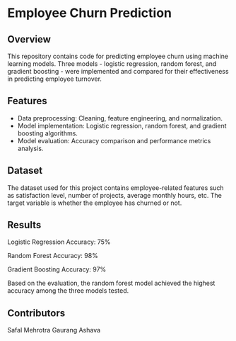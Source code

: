 # Employee Churn Prediction


## Overview

This repository contains code for predicting employee churn using machine learning models. Three models - logistic regression, random forest, and gradient boosting - were implemented and compared for their effectiveness in predicting employee turnover.

## Features
- Data preprocessing: Cleaning, feature engineering, and normalization.
- Model implementation: Logistic regression, random forest, and gradient boosting algorithms.
- Model evaluation: Accuracy comparison and performance metrics analysis.

## Dataset
The dataset used for this project contains employee-related features such as satisfaction level, number of projects, average monthly hours, etc. The target variable is whether the employee has churned or not.

## Results
Logistic Regression Accuracy: 75%

Random Forest Accuracy: 98%

Gradient Boosting Accuracy: 97%


Based on the evaluation, the random forest model achieved the highest accuracy among the three models tested.

## Contributors
Safal Mehrotra
Gaurang Ashava 
